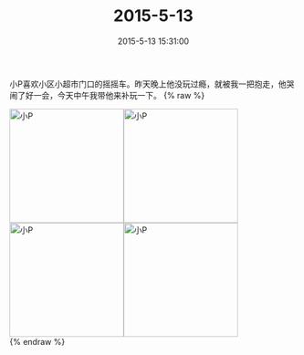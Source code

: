 ﻿---
title: 2015-5-13
date: 2015-5-13 15:31:00
tags:
categories: 爸爸
---
小P喜欢小区小超市门口的摇摇车。昨天晚上他没玩过瘾，就被我一把抱走，他哭闹了好一会，今天中午我带他来补玩一下。 
{% raw %}
<div style="width:500 px">
<div style="float:left; width:100 px"><img src="/images/4065dfcbjw1es2nqkj3puj218g0xc7fp.jpg" width="200" alt="小P"></div>
<div style="float:left; width:100 px"><img src="/images/4065dfcbjw1es2nqphdysj218g0xc4b3.jpg" width="200" alt="小P"></div>
<div style="float:left; width:100 px"><img src="/images/4065dfcbjw1es2nqvi653j218g0xcqfh.jpg" width="200" alt="小P"></div>
<div style="float:left; width:100 px"><img src="/images/4065dfcbjw1es2nqzurllj218g0xcn8h.jpg" width="200" alt="小P"></div>
<div style="clear:both"></div>
</div>
{% endraw %}